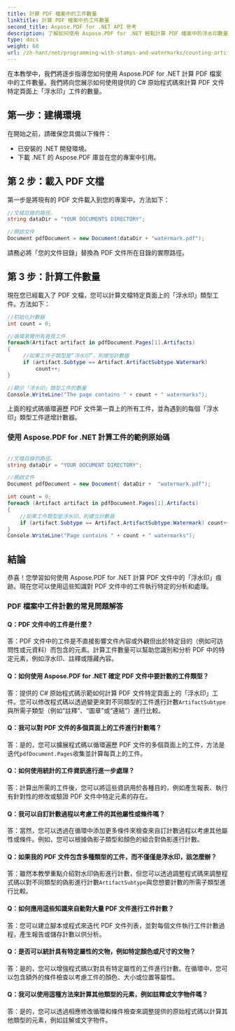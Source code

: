 ```yaml
---
title: 計算 PDF 檔案中的工件數量
linktitle: 計算 PDF 檔案中的工件數量
second_title: Aspose.PDF for .NET API 參考
description: 了解如何使用 Aspose.PDF for .NET 輕鬆計算 PDF 檔案中的浮水印數量。
type: docs
weight: 60
url: /zh-hant/net/programming-with-stamps-and-watermarks/counting-artifacts/
---
```

在本教學中，我們將逐步指導您如何使用 Aspose.PDF for .NET 計算 PDF 檔案中的工件數量。我們將向您展示如何使用提供的 C# 原始程式碼來計算 PDF 文件特定頁面上「浮水印」工件的數量。

## 第一步：建構環境

在開始之前，請確保您具備以下條件：

- 已安裝的 .NET 開發環境。
- 下載 .NET 的 Aspose.PDF 庫並在您的專案中引用。

## 第 2 步：載入 PDF 文檔

第一步是將現有的 PDF 文件載入到您的專案中。方法如下：

```csharp
//文檔目錄的路徑。
string dataDir = "YOUR DOCUMENTS DIRECTORY";

//開啟文件
Document pdfDocument = new Document(dataDir + "watermark.pdf");
```

請務必將「您的文件目錄」替換為 PDF 文件所在目錄的實際路徑。

## 第 3 步：計算工件數量

現在您已經載入了 PDF 文檔，您可以計算文檔特定頁面上的「浮水印」類型工件。方法如下：

```csharp
//初始化計數器
int count = 0;

//循環瀏覽所有首頁工件
foreach(Artifact artifact in pdfDocument.Pages[1].Artifacts)
{
     //如果工件子類型是“浮水印”，則增加計數器
     if (artifact.Subtype == Artifact.ArtifactSubtype.Watermark)
         count++;
}

//顯示「浮水印」類型工件的數量
Console.WriteLine("The page contains " + count + " watermarks");
```

上面的程式碼循環遍歷 PDF 文件第一頁上的所有工件，並為遇到的每個「浮水印」類型工件遞增計數器。

### 使用 Aspose.PDF for .NET 計算工件的範例原始碼 
```csharp

//文檔目錄的路徑。
string dataDir = "YOUR DOCUMENT DIRECTORY";

//開啟文件
Document pdfDocument = new Document( dataDir +  "watermark.pdf");

int count = 0;
foreach (Artifact artifact in pdfDocument.Pages[1].Artifacts)
{
	//如果工件類型是浮水印，則建立計數器
	if (artifact.Subtype == Artifact.ArtifactSubtype.Watermark) count++;
}
Console.WriteLine("Page contains " + count + " watermarks");

```

## 結論

恭喜！您學習如何使用 Aspose.PDF for .NET 計算 PDF 文件中的「浮水印」痕跡。現在您可以使用這些知識對 PDF 文件中的工件執行特定的分析和處理。

### PDF 檔案中工件計數的常見問題解答

#### Q：PDF 文件中的工件是什麼？

答：PDF 文件中的工件是不直接影響文件內容或外觀但出於特定目的（例如可訪問性或元資料）而包含的元素。計算工件數量可以幫助您識別和分析 PDF 中的特定元素，例如浮水印、註釋或隱藏內容。

#### Q：如何使用 Aspose.PDF for .NET 確定 PDF 文件中要計數的工件類型？

答：提供的 C# 原始程式碼示範如何計算 PDF 文件特定頁面上的「浮水印」工件。您可以修改程式碼以透過變更來對不同類型的工件進行計數`ArtifactSubtype`與所需子類型（例如“註釋”、“圖章”或“連結”）進行比較。

#### Q：我可以對 PDF 文件的多個頁面上的工件進行計數嗎？

答：是的，您可以擴展程式碼以循環遍歷 PDF 文件的多個頁面上的工件，方法是迭代`pdfDocument.Pages`收集並計算每頁上的工件。

#### Q：如何使用統計的工件資訊進行進一步處理？

答：計算出所需的工件後，您可以將這些資訊用於各種目的，例如產生報表、執行有針對性的修改或驗證 PDF 文件中特定元素的存在。

#### Q：我可以自訂計數過程以考慮工件的其他屬性或條件嗎？

答：當然，您可以透過在循環中添加更多條件來檢查來自訂計數過程以考慮其他屬性或條件。例如，您可以根據偽影子類型和顏色的組合對偽影進行計數。

#### Q：如果我的 PDF 文件包含多種類型的工件，而不僅僅是浮水印，該怎麼辦？

答：雖然本教學重點介紹對水印偽影進行計數，但您可以透過調整程式碼來調整程式碼以對不同類型的偽影進行計數`ArtifactSubtype`與您想要計數的所需子類型進行比較。

#### Q：如何應用這些知識來自動對大量 PDF 文件進行工件計數？

答：您可以建立腳本或程式來迭代 PDF 文件列表，並對每個文件執行工件計數過程，產生報告或儲存計數以供分析。

#### Q：是否可以統計具有特定屬性的文物，例如特定顏色或尺寸的文物？

答：是的，您可以增強程式碼以對具有特定屬性的工件進行計數。在循環中，您可以包含額外的條件檢查以考慮工件的顏色、大小或位置等屬性。

#### Q：我可以使用這種方法來計算其他類型的元素，例如註釋或文字物件嗎？

答：是的，您可以透過相應修改循環和條件檢查來調整提供的原始程式碼以計算其他類型的元素，例如註解或文字物件。